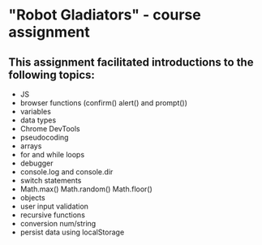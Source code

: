 # "Robot Gladiators" - course assignment

## This assignment facilitated introductions to the following topics:
- JS
- browser functions (confirm() alert() and prompt())
- variables
- data types
- Chrome DevTools
- pseudocoding
- arrays
- for and while loops
- debugger
- console.log and console.dir
- switch statements
- Math.max() Math.random() Math.floor()
- objects
- user input validation
- recursive functions
- conversion num/string
- persist data using localStorage
